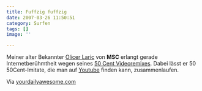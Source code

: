 ```yaml
---
title: Fuffzig fuffzig
date: 2007-03-26 11:50:51
category: Surfen
tags: []
image: ''

---
```


Meiner alter Bekannter [Olicer Laric](http://www.oliverlaric.com) von **MSC** erlangt gerade Internetberühmtheit wegen seines [50 Cent Videoremixes](http://oliverlaric.com/5050.htm). Dabei lässt er 50 50Cent-Imitate, die man auf [Youtube](http://www.youtube.com/watch?v=17Mb9yFEcwQ) finden kann, zusammenlaufen.  

  

Via [yourdailyawesome.com](http://www.yourdailyawesome.com/2007/03/20/50-50-by-oliver-laric/)
